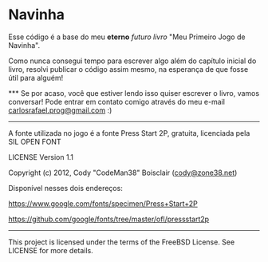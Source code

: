 # Navinha

Esse código é a base do meu **eterno** *futuro livro* "Meu Primeiro Jogo de Navinha".

Como nunca consegui tempo para escrever algo além do capítulo inicial do livro, resolvi publicar o código assim mesmo, na esperança de que fosse útil para alguém!

*** Se por acaso, você que estiver lendo isso quiser escrever o livro, vamos conversar! Pode entrar em contato comigo através do meu e-mail carlosrafael.prog@gmail.com :)

----

A fonte utilizada no jogo é a fonte Press Start 2P, gratuita, licenciada pela SIL OPEN FONT

LICENSE Version 1.1

Copyright (c) 2012, Cody "CodeMan38" Boisclair (cody@zone38.net)

Disponível nesses dois endereços:

https://www.google.com/fonts/specimen/Press+Start+2P

https://github.com/google/fonts/tree/master/ofl/pressstart2p

----

This project is licensed under the terms of the FreeBSD License. See LICENSE for more details.